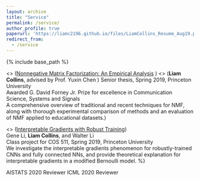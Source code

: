 ```yaml
---
layout: archive
title: "Service"
permalink: /service/
author_profile: true
paperurl: 'https://liamc2196.github.io/files/LiamCollins_Resume_Aug19.pdf'
redirect_from:
  - /service
---
```


{% include base_path %}


<> ([Nonnegative Matrix Factorization: An Empirical Analysis](https://liamc2196.github.io/files/Collinsl_Thesis.pdf)  )
<> (**Liam Collins**, advised by Prof. Yuxin Chen  )
Senior thesis, Spring 2019, Princeton University  
Awarded G. David Forney Jr. Prize for excellence in Communication Science, Systems and Signals  
A comprehensive overview of traditional and recent techniques for NMF, along with thorough experimental comparison of methods and an evaluation of NMF applied to educational datasets.)


<> ([Interpretable Gradients with Robust Training](https://liamc2196.github.io/files/cos511_adversarial.pdf))  
Gene Li, **Liam Collins**, and Walter Li    
Class project for COS 511, Spring 2019, Princeton University  
We investigate the interpretable gradients phenomenon for robustly-trained CNNs and fully connected NNs, and provide theoretical explanation for interpretable gradients in a modified Bernoulli model.  %}

AISTATS 2020 Reviewer
ICML 2020 Reviewer



